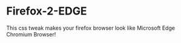 # Firefox-2-EDGE
This css tweak makes your firefox browser look like Microsoft Edge Chromium Browser!
